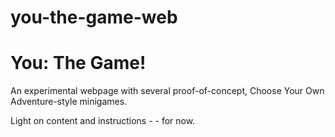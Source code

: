 # you-the-game-web
You: The Game! 
===============
An experimental webpage with several proof-of-concept, Choose Your Own Adventure-style minigames. 

Light on content and instructions - - for now.
